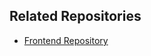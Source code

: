 ## Related Repositories
- [Frontend Repository]([https://github.com/your-username/your-frontend-repo]([https://github.com/AdithyaSiva5/Ripple-Job-Portal-Frontend](https://github.com/AdithyaSiva5/Ripple-Job-Portal-Backend)))
